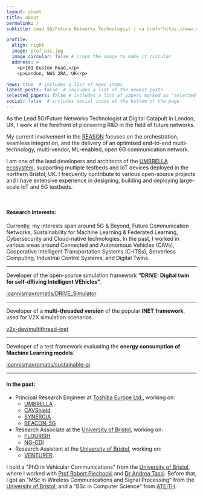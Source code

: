 ```yaml
---
layout: about
title: about
permalink: /
subtitle: Lead 5G/Future Networks Technologist | <a href="https://www.digicatapult.org.uk">Digital Catapult</a>

profile:
  align: right
  image: prof_pic.jpg
  image_circular: false # crops the image to make it circular
  address: >
    <p>101 Euston Road,</p>
    <p>London, NW1 2RA, UK</p>

news: true  # includes a list of news items
latest_posts: false  # includes a list of the newest posts
selected_papers: false # includes a list of papers marked as "selected={true}"
social: false  # includes social icons at the bottom of the page
---
```

As the Lead 5G/Future Networks Technologist at Digital Catapult in London, UK, I work at the forefront of pioneering R&D in the field of future networks. 

My current involvement in the [REASON](https://www.linkedin.com/company/reason-open-networks/) focuses on the orchestration, seamless integration, and the delivery of an optimised end-to-end multi-technology, multi-vendor, ML-enabled, open 6G communication network.

I am one of the lead developers and architects of the [UMBRELLA ecosystem](https://www.umbrellaiot.com), supporting multiple testbeds and IoT devices deployed in the northern Bristol, UK. I frequently contribute to various open-source projects and I have extensive experience in designing, building and deploying large-scale IoT and 5G testbeds.

<br />

#### Research Interests:
Currently, my interests span around 5G & Beyond, Future Communication Networks, Sustainability for Machine Learning & Federated Learning, Cybersecurity and Cloud-native technologies. In the past, I worked in various areas around Connected and Autonomous Vehicles (CAVs), Cooperative Intelligent Transportation Systems (C-ITSs), Serverless Computing, Industrial Control Systems, and Digital Twins.

---
Developer of the open-source simulation framework **"DRIVE: Digital twin for self-dRiving Intelligent VEhicles"**.


<a class="github-button" href="https://github.com/ioannismavromatis/DRIVE_Simulator"
   data-icon="octicon-star" data-show-count="true"
   aria-label="Star ioannismavromatis/DRIVE_Simulator on GitHub">ioannismavromatis/DRIVE_Simulator</a>

---
Developer of a **multi-threaded version** of the popular **INET framework**, used for V2X simulation scenarios.


<a class="github-button" href="https://github.com/v2x-dev/multithread-inet"
   data-icon="octicon-star" data-show-count="true"
   aria-label="Star v2x-dev/multithread-inet on GitHub">v2x-dev/multithread-inet</a>

---
Developer of a test framework evaluating the **energy consumption of Machine Learning models**.


<a class="github-button" href="https://github.com/ioannismavromatis/sustainable-ai"
   data-icon="octicon-star" data-show-count="true"
   aria-label="Star ioannismavromatis/sustainable-ai on GitHub">ioannismavromatis/sustainable-ai</a>

---
#### In the past:
* Principal Research Engineer at [Toshiba Europe Ltd.](https://www.toshiba.eu), working on:
  * [UMBRELLA](https://umbrellaiot.com/)
  * [CAVShield](https://zenzic.io/cybersecurity/)
  * [SYNERGIA](https://synergia.blogs.bristol.ac.uk)
  * [BEACON-5G](https://www.beacon-5g.com)
* Research Associate at the [University of Bristol](https://www.bristol.ac.uk), working on:
  * [FLOURISH](http://www.flourishmobility.com)
  * [NG-CDI](http://www.ng-cdi.org)
* Research Assistant at the [University of Bristol](https://www.bristol.ac.uk), working on:
  * [VENTURER](https://www.venturer-cars.com).

I hold a "PhD in Vehicular Communications" from the [University of Bristol](https://www.bristol.ac.uk), where I worked with [Prof Robert Piechocki](http://www.bristol.ac.uk/engineering/people/robert-j-piechocki) and [Dr Andrea Tassi](http://andreatassi.uk). Before that, I got an "MSc in Wireless Communications and Signal Processing" from the [University of Bristol](https://www.bristol.ac.uk), and a "BSc in Computer Science" from [ATEITH](https://www.teithe.gr).
